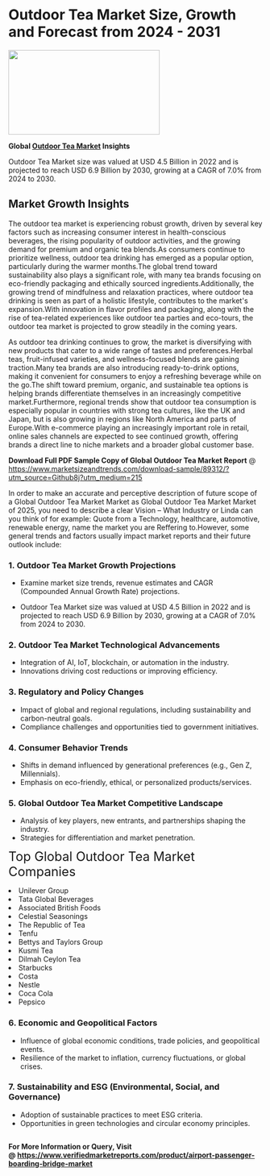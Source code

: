 <H1>Outdoor Tea Market Size, Growth and Forecast from 2024 - 2031</H1><img class="aligncenter size-medium wp-image-584254" src="https://thirdeyenews.in/wp-content/uploads/2024/09/Global-Market-Research-300x168.jpeg" alt="" width="300" height="168" /><p><strong>Global&nbsp;<a href="https://www.marketsizeandtrends.com/download-sample/89312/?utm_source=Github8j?utm_medium=215">Outdoor Tea Market</a> Insights</strong></p><p>Outdoor Tea Market size was valued at USD 4.5 Billion in 2022 and is projected to reach USD 6.9 Billion by 2030, growing at a CAGR of 7.0% from 2024 to 2030.</p><p><h2>Market Growth Insights</h2> <p>The outdoor tea market is experiencing robust growth, driven by several key factors such as increasing consumer interest in health-conscious beverages, the rising popularity of outdoor activities, and the growing demand for premium and organic tea blends.As consumers continue to prioritize wellness, outdoor tea drinking has emerged as a popular option, particularly during the warmer months.The global trend toward sustainability also plays a significant role, with many tea brands focusing on eco-friendly packaging and ethically sourced ingredients.Additionally, the growing trend of mindfulness and relaxation practices, where outdoor tea drinking is seen as part of a holistic lifestyle, contributes to the market's expansion.With innovation in flavor profiles and packaging, along with the rise of tea-related experiences like outdoor tea parties and eco-tours, the outdoor tea market is projected to grow steadily in the coming years.</p> <p>As outdoor tea drinking continues to grow, the market is diversifying with new products that cater to a wide range of tastes and preferences.Herbal teas, fruit-infused varieties, and wellness-focused blends are gaining traction.Many tea brands are also introducing ready-to-drink options, making it convenient for consumers to enjoy a refreshing beverage while on the go.The shift toward premium, organic, and sustainable tea options is helping brands differentiate themselves in an increasingly competitive market.Furthermore, regional trends show that outdoor tea consumption is especially popular in countries with strong tea cultures, like the UK and Japan, but is also growing in regions like North America and parts of Europe.With e-commerce playing an increasingly important role in retail, online sales channels are expected to see continued growth, offering brands a direct line to niche markets and a broader global customer base.</p> <p><span class=""><strong>Download Full PDF Sample Copy of Global Outdoor Tea Market Report</strong> @ <a href="https://www.marketsizeandtrends.com/download-sample/89312/?utm_source=Github8j?utm_medium=215" target="_blank">https://www.marketsizeandtrends.com/download-sample/89312/?utm_source=Github8j?utm_medium=215</a></span></p><p>In order to make an accurate and perceptive description of future scope of a Global&nbsp;Outdoor Tea Market Market as Global&nbsp;Outdoor Tea Market Market of 2025, you need to describe a clear Vision &ndash; What Industry or Linda can you think of for example: Quote from a Technology, healthcare, automotive, renewable energy, name the market you are Reffering to.However, some general trends and factors usually impact market reports and their future outlook include:</p><h3>1.&nbsp;<strong>Outdoor Tea Market Growth Projections</strong></h3><ul><li>Examine market size trends, revenue estimates and CAGR (Compounded Annual Growth Rate) projections.</li><li><p>Outdoor Tea Market size was valued at USD 4.5 Billion in 2022 and is projected to reach USD 6.9 Billion by 2030, growing at a CAGR of 7.0% from 2024 to 2030.</p></li></ul><h3>2.&nbsp;<strong>Outdoor Tea Market Technological Advancements</strong></h3><ul><li>Integration of AI, IoT, blockchain, or automation in the industry.</li><li>Innovations driving cost reductions or improving efficiency.</li></ul><h3>3.&nbsp;<strong>Regulatory and Policy Changes</strong></h3><ul><li>Impact of global and regional regulations, including sustainability and carbon-neutral goals.</li><li>Compliance challenges and opportunities tied to government initiatives.</li></ul><h3>4.&nbsp;<strong>Consumer Behavior Trends</strong></h3><ul><li>Shifts in demand influenced by generational preferences (e.g., Gen Z, Millennials).</li><li>Emphasis on eco-friendly, ethical, or personalized products/services.</li></ul><h3>5.&nbsp;<strong>Global Outdoor Tea Market Competitive Landscape</strong></h3><ul><li>Analysis of key players, new entrants, and partnerships shaping the industry.</li><li>Strategies for differentiation and market penetration.</li></ul><p data-pm-slice="1 1 []"><span style="color: inherit; font-family: inherit; font-size: 25px;">Top Global Outdoor Tea Market Companies</span></p><div class="" data-test-id=""><p><li>Unilever Group</li><li> Tata Global Beverages</li><li> Associated British Foods</li><li> Celestial Seasonings</li><li> The Republic of Tea</li><li> Tenfu</li><li> Bettys and Taylors Group</li><li> Kusmi Tea</li><li> Dilmah Ceylon Tea</li><li> Starbucks</li><li> Costa</li><li> Nestle</li><li> Coca Cola</li><li> Pepsico</li></p></div><h3>6.&nbsp;<strong>Economic and Geopolitical Factors</strong></h3><ul><li>Influence of global economic conditions, trade policies, and geopolitical events.</li><li>Resilience of the market to inflation, currency fluctuations, or global crises.</li></ul><h3>7.&nbsp;<strong>Sustainability and ESG (Environmental, Social, and Governance)</strong></h3><ul><li>Adoption of sustainable practices to meet ESG criteria.</li><li>Opportunities in green technologies and circular economy principles.</li></ul><h2><strong style="font-size: 14px;">For More Information or Query, Visit @&nbsp;</strong><a style="background-color: #ffffff; font-size: 14px;" href="https://www.marketsizeandtrends.com/report/outdoor-tea-market/" target="_blank">https://www.verifiedmarketreports.com/product/airport-passenger-boarding-bridge-market</a></h2>